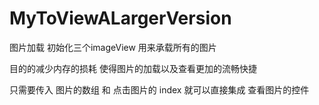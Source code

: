 # MyToViewALargerVersion

图片加载  初始化三个imageView 用来承载所有的图片  

目的的减少内存的损耗  使得图片的加载以及查看更加的流畅快捷

只需要传入 图片的数组 和 点击图片的 index  就可以直接集成 查看图片的控件


